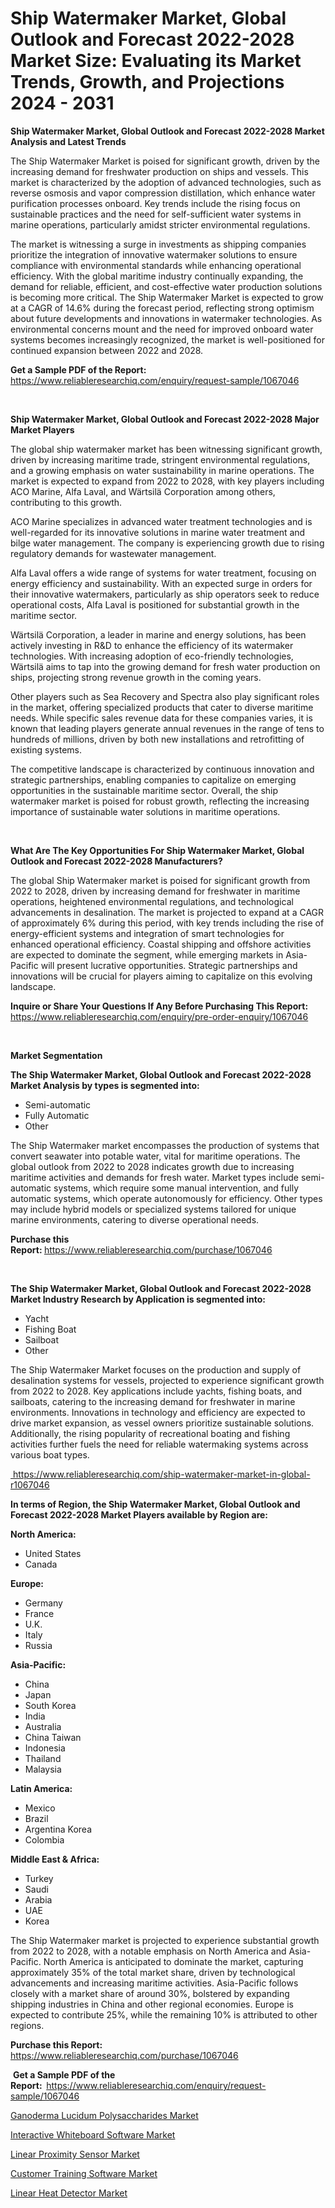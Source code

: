 <p><h1>Ship Watermaker Market, Global Outlook and Forecast 2022-2028 Market Size: Evaluating its Market Trends, Growth, and Projections 2024 - 2031</h1></p><p><strong>Ship Watermaker Market, Global Outlook and Forecast 2022-2028 Market Analysis and Latest Trends</strong></p>
<p><p>The Ship Watermaker Market is poised for significant growth, driven by the increasing demand for freshwater production on ships and vessels. This market is characterized by the adoption of advanced technologies, such as reverse osmosis and vapor compression distillation, which enhance water purification processes onboard. Key trends include the rising focus on sustainable practices and the need for self-sufficient water systems in marine operations, particularly amidst stricter environmental regulations. </p><p>The market is witnessing a surge in investments as shipping companies prioritize the integration of innovative watermaker solutions to ensure compliance with environmental standards while enhancing operational efficiency. With the global maritime industry continually expanding, the demand for reliable, efficient, and cost-effective water production solutions is becoming more critical. The Ship Watermaker Market is expected to grow at a CAGR of 14.6% during the forecast period, reflecting strong optimism about future developments and innovations in watermaker technologies. As environmental concerns mount and the need for improved onboard water systems becomes increasingly recognized, the market is well-positioned for continued expansion between 2022 and 2028.</p></p>
<p><strong>Get a Sample PDF of the Report:&nbsp;</strong> <a href="https://www.reliableresearchiq.com/enquiry/request-sample/1067046">https://www.reliableresearchiq.com/enquiry/request-sample/1067046</a></p>
<p>&nbsp;</p>
<p><strong>Ship Watermaker Market, Global Outlook and Forecast 2022-2028 Major Market Players</strong></p>
<p><p>The global ship watermaker market has been witnessing significant growth, driven by increasing maritime trade, stringent environmental regulations, and a growing emphasis on water sustainability in marine operations. The market is expected to expand from 2022 to 2028, with key players including ACO Marine, Alfa Laval, and Wärtsilä Corporation among others, contributing to this growth.</p><p>ACO Marine specializes in advanced water treatment technologies and is well-regarded for its innovative solutions in marine water treatment and bilge water management. The company is experiencing growth due to rising regulatory demands for wastewater management.</p><p>Alfa Laval offers a wide range of systems for water treatment, focusing on energy efficiency and sustainability. With an expected surge in orders for their innovative watermakers, particularly as ship operators seek to reduce operational costs, Alfa Laval is positioned for substantial growth in the maritime sector.</p><p>Wärtsilä Corporation, a leader in marine and energy solutions, has been actively investing in R&D to enhance the efficiency of its watermaker technologies. With increasing adoption of eco-friendly technologies, Wärtsilä aims to tap into the growing demand for fresh water production on ships, projecting strong revenue growth in the coming years.</p><p>Other players such as Sea Recovery and Spectra also play significant roles in the market, offering specialized products that cater to diverse maritime needs. While specific sales revenue data for these companies varies, it is known that leading players generate annual revenues in the range of tens to hundreds of millions, driven by both new installations and retrofitting of existing systems.</p><p>The competitive landscape is characterized by continuous innovation and strategic partnerships, enabling companies to capitalize on emerging opportunities in the sustainable maritime sector. Overall, the ship watermaker market is poised for robust growth, reflecting the increasing importance of sustainable water solutions in maritime operations.</p></p>
<p>&nbsp;</p>
<p><strong>What Are The Key Opportunities For Ship Watermaker Market, Global Outlook and Forecast 2022-2028 Manufacturers?</strong></p>
<p><p>The global Ship Watermaker market is poised for significant growth from 2022 to 2028, driven by increasing demand for freshwater in maritime operations, heightened environmental regulations, and technological advancements in desalination. The market is projected to expand at a CAGR of approximately 6% during this period, with key trends including the rise of energy-efficient systems and integration of smart technologies for enhanced operational efficiency. Coastal shipping and offshore activities are expected to dominate the segment, while emerging markets in Asia-Pacific will present lucrative opportunities. Strategic partnerships and innovations will be crucial for players aiming to capitalize on this evolving landscape.</p></p>
<p><strong>Inquire or Share Your Questions If Any Before Purchasing This Report:</strong> <a href="https://www.reliableresearchiq.com/enquiry/pre-order-enquiry/1067046">https://www.reliableresearchiq.com/enquiry/pre-order-enquiry/1067046</a></p>
<p>&nbsp;</p>
<p><strong>Market Segmentation</strong></p>
<p><strong>The Ship Watermaker Market, Global Outlook and Forecast 2022-2028 Market Analysis by types is segmented into:</strong></p>
<p><ul><li>Semi-automatic</li><li>Fully Automatic</li><li>Other</li></ul></p>
<p><p>The Ship Watermaker market encompasses the production of systems that convert seawater into potable water, vital for maritime operations. The global outlook from 2022 to 2028 indicates growth due to increasing maritime activities and demands for fresh water. Market types include semi-automatic systems, which require some manual intervention, and fully automatic systems, which operate autonomously for efficiency. Other types may include hybrid models or specialized systems tailored for unique marine environments, catering to diverse operational needs.</p></p>
<p><strong>Purchase this Report:&nbsp;</strong><a href="https://www.reliableresearchiq.com/purchase/1067046">https://www.reliableresearchiq.com/purchase/1067046</a></p>
<p>&nbsp;</p>
<p><strong>The Ship Watermaker Market, Global Outlook and Forecast 2022-2028 Market Industry Research by Application is segmented into:</strong></p>
<p><ul><li>Yacht</li><li>Fishing Boat</li><li>Sailboat</li><li>Other</li></ul></p>
<p><p>The Ship Watermaker Market focuses on the production and supply of desalination systems for vessels, projected to experience significant growth from 2022 to 2028. Key applications include yachts, fishing boats, and sailboats, catering to the increasing demand for freshwater in marine environments. Innovations in technology and efficiency are expected to drive market expansion, as vessel owners prioritize sustainable solutions. Additionally, the rising popularity of recreational boating and fishing activities further fuels the need for reliable watermaking systems across various boat types.</p></p>
<p><a href="https://www.reliableresearchiq.com/ship-watermaker-market-in-global-r1067046">&nbsp;https://www.reliableresearchiq.com/ship-watermaker-market-in-global-r1067046</a></p>
<p><strong>In terms of Region, the Ship Watermaker Market, Global Outlook and Forecast 2022-2028 Market Players available by Region are:</strong></p>
<p>
    <p> <strong> North America: </strong>
        <ul>
            <li>United States</li>
            <li>Canada</li>
        </ul>
        </p> 
    <p> <strong> Europe: </strong>
        <ul>
            <li>Germany</li>
            <li>France</li>
            <li>U.K.</li>
            <li>Italy</li>
            <li>Russia</li>
        </ul>
        </p> 
    <p> <strong> Asia-Pacific: </strong>
        <ul>
            <li>China</li>
            <li>Japan</li>
            <li>South Korea</li>
            <li>India</li>
            <li>Australia</li>
            <li>China Taiwan</li>
            <li>Indonesia</li>
            <li>Thailand</li>
            <li>Malaysia</li>
        </ul>
        </p> 
    <p> <strong> Latin America: </strong>
        <ul>
            <li>Mexico</li>
            <li>Brazil</li>
            <li>Argentina Korea</li>
            <li>Colombia</li>
        </ul>
        </p> 
    <p> <strong> Middle East & Africa: </strong>
        <ul>
            <li>Turkey</li>
            <li>Saudi</li>
            <li>Arabia</li>
            <li>UAE</li>
            <li>Korea</li>
        </ul>
    </p>
    </p>
<p><p>The Ship Watermaker market is projected to experience substantial growth from 2022 to 2028, with a notable emphasis on North America and Asia-Pacific. North America is anticipated to dominate the market, capturing approximately 35% of the total market share, driven by technological advancements and increasing maritime activities. Asia-Pacific follows closely with a market share of around 30%, bolstered by expanding shipping industries in China and other regional economies. Europe is expected to contribute 25%, while the remaining 10% is attributed to other regions.</p></p>
<p><strong>Purchase this Report: </strong><a href="https://www.reliableresearchiq.com/purchase/1067046">https://www.reliableresearchiq.com/purchase/1067046</a></p>
<p>&nbsp;<strong>Get a Sample PDF of the Report:&nbsp;&nbsp;</strong><a href="https://www.reliableresearchiq.com/enquiry/request-sample/1067046">https://www.reliableresearchiq.com/enquiry/request-sample/1067046</a></p>
<p><strong></strong></p>
<p><p><a href="https://www.linkedin.com/pulse/ganoderma-lucidum-polysaccharides-market-segmentation-geographical-xyolf?trackingId=Vd2NGvbUQjaDVYW927QUVg%3D%3D">Ganoderma Lucidum Polysaccharides Market</a></p><p><a href="https://www.linkedin.com/pulse/interactive-whiteboard-software-market-size-growth-industry-zjmme?trackingId=gJWJltPtQi%2BRADRrBavKXA%3D%3D">Interactive Whiteboard Software Market</a></p><p><a href="https://www.linkedin.com/pulse/linear-proximity-sensor-market-share-new-trends-analysis-rx3ve?trackingId=tI9C%2FseTSueljuqFahZFUw%3D%3D">Linear Proximity Sensor Market</a></p><p><a href="https://www.linkedin.com/pulse/global-customer-training-software-market-exploring-share-qagoe?trackingId=l5xgks3qTxO1ibqCrvuW%2BQ%3D%3D">Customer Training Software Market</a></p><p><a href="https://www.linkedin.com/pulse/in-depth-analysis-global-linear-heat-detector-market-uw8fe?trackingId=jH%2BreIvgTGWeikiRug%2BIgw%3D%3D">Linear Heat Detector Market</a></p></p>